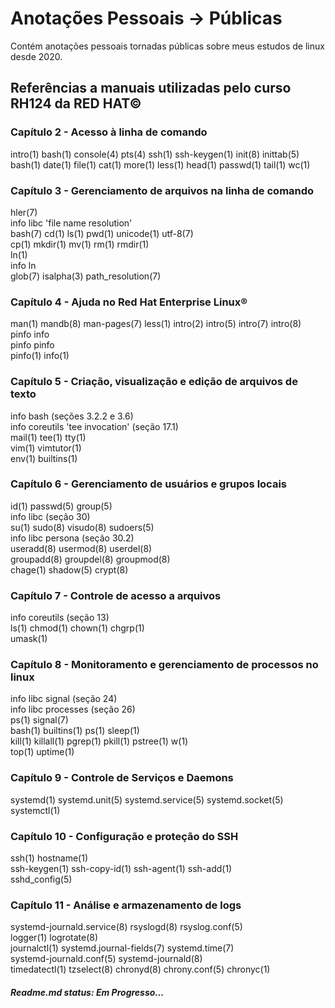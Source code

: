 # Anotações Pessoais -> Públicas

<p>
	Contém anotações pessoais
	tornadas públicas sobre meus
	estudos de linux desde 2020.
</p>

## Referências a manuais utilizadas pelo curso RH124 da RED HAT©

### Capítulo 2 - Acesso à linha de comando

<p>
	intro(1) bash(1) console(4) pts(4) ssh(1) ssh-keygen(1)
	init(8) inittab(5)
	<br>
	bash(1) date(1) file(1) cat(1) more(1)
	less(1) head(1) passwd(1) tail(1) wc(1)
	<br>
</p>

### Capítulo 3 - Gerenciamento de arquivos na linha de comando

<p>
	hler(7)
	<br>
	info libc 'file name resolution'<br> 
	bash(7) cd(1) ls(1) pwd(1) unicode(1) utf-8(7)
	<br>
	cp(1) mkdir(1) mv(1) rm(1) rmdir(1)
	<br>
	ln(1)<br>
	info ln 
	<br>
	glob(7) isalpha(3) path_resolution(7)
	<br>
</p>

### Capítulo 4 - Ajuda no Red Hat Enterprise Linux®

<p>
	man(1) mandb(8) man-pages(7) less(1) intro(2) intro(5) 
	intro(7) intro(8)
	<br>
	pinfo info
	<br>pinfo pinfo<br>
	pinfo(1) info(1)
	<br>
</p>

### Capítulo 5 - Criação, visualização e edição de arquivos de texto

<p>
	info bash (seções 3.2.2 e 3.6)<br>
	info coreutils 'tee invocation' (seção 17.1)<br>
	mail(1) tee(1) tty(1)<br>
	vim(1) vimtutor(1)<br>
	env(1) builtins(1)<br>
</p>

### Capítulo 6 - Gerenciamento de usuários e grupos locais

<p>
	id(1) passwd(5) group(5)<br>
	info libc (seção 30)<br>
	su(1) sudo(8) visudo(8) sudoers(5)<br>
	info libc persona (seção 30.2)<br>
	useradd(8) usermod(8) userdel(8)<br>
	groupadd(8) groupdel(8) groupmod(8)<br>
	chage(1) shadow(5) crypt(8)<br>

</p>

### Capítulo 7 - Controle de acesso a arquivos

<p>
	info coreutils (seção 13)<br>
	ls(1) chmod(1) chown(1) chgrp(1)<br>
	umask(1)
</p>

### Capítulo 8 - Monitoramento e gerenciamento de processos no linux

<p>
	info libc signal (seção 24)<br>
	info libc processes (seção 26)<br>
	ps(1) signal(7)<br>
    bash(1) builtins(1) ps(1) sleep(1)<br>
    kill(1) killall(1) pgrep(1) pkill(1) pstree(1) w(1)<br>
    top(1) uptime(1)
</p>

### Capítulo 9 - Controle de Serviços e Daemons

<p>
    systemd(1) systemd.unit(5) systemd.service(5) systemd.socket(5) systemctl(1)
</p>

### Capítulo 10 - Configuração e proteção do SSH

<p>
    ssh(1) hostname(1) <br>
    ssh-keygen(1) ssh-copy-id(1) ssh-agent(1) ssh-add(1) <br>
    sshd_config(5)
</p>

### Capítulo 11 - Análise e armazenamento de logs

<p>
    systemd-journald.service(8) rsyslogd(8) rsyslog.conf(5) <br>
    logger(1) logrotate(8) <br>
    journalctl(1) systemd.journal-fields(7) systemd.time(7) <br>
    systemd-journald.conf(5) systemd-journald(8) <br>
    timedatectl(1) tzselect(8) chronyd(8) chrony.conf(5) chronyc(1)
</p>

##### Readme.md status: Em Progresso...
